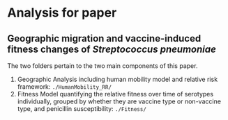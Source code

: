 # Analysis for paper <br />
## Geographic migration and vaccine-induced fitness changes of *Streptococcus pneumoniae*
The two folders pertain to the two main components of this paper. <br />
1) Geographic Analysis including human mobility model and relative risk framework:  ```./HumanMobility_RR/```
2) Fitness Model quantifying the relative fitness over time of serotypes individually, grouped by whether they are vaccine type or non-vaccine type, and penicillin susceptibility: ```./Fitness/```
